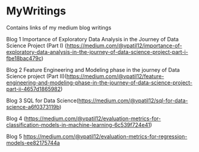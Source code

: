 # MyWritings
Contains links of my medium blog writings 

Blog 1 Importance of Exploratory Data Analysis in the Journey of Data Science Project (Part I) (https://medium.com/@vpatil12/importance-of-exploratory-data-analysis-in-the-journey-of-data-science-project-part-i-fbe18bac479c)

Blog 2 Feature Engineering and Modeling phase in the journey of Data Science project (Part II)(https://medium.com/@vpatil12/feature-engineering-and-modeling-phase-in-the-journey-of-data-science-project-part-ii-4657d1865982)

Blog 3 SQL for Data Science(https://medium.com/@vpatil12/sql-for-data-science-a6f0373119b)

Blog 4 (https://medium.com/@vpatil12/evaluation-metrics-for-classification-models-in-machine-learning-6c539f724e41)

Blog 5 https://medium.com/@vpatil12/evaluation-metrics-for-regression-models-ee82175744a
